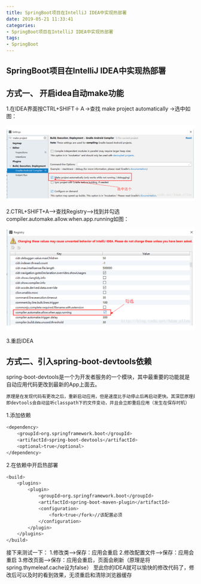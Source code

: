 ```yaml
---
title: SpringBoot项目在IntelliJ IDEA中实现热部署
date: 2019-05-21 11:33:41
categories: 
- SpringBoot项目在IntelliJ IDEA中实现热部署
tags: 
- SpringBoot
---
```

## SpringBoot项目在IntelliJ IDEA中实现热部署

## 方式一、 开启idea自动make功能
1.在IDEA界面按CTRL+SHIFT＋Ａ->查找 make project automatically ->选中如图：

![](/img/idea-springboot1.png)

2.CTRL+SHIFT+A–>查找Registry–>找到并勾选compiler.automake.allow.when.app.running如图：

![](/img/idea-springboot2.png)

3.重启IDEA

## 方式二、引入spring-boot-devtools依赖

spring-boot-devtools是一个为开发者服务的一个模块，其中最重要的功能就是自动应用代码更改到最新的App上面去。

``` bash
原理是在发现代码有更改之后，重新启动应用，但是速度比手动停止后再启动更快。其深层原理是使用了两个ClassLoader，一个Classloader加载那些不会改变的类(第三方Jar包),另一个ClassLoader加载会更改的类，称为restart ClassLoader,这样在有代码更改的时候，原来的restartClassLoader被丢弃，重新创建一个restart ClassLoader，由于需要加载的类相比较少，所以实现了较快的重启时间。 
即devtools会自动监听classpath下的文件变动，并且会立即重启应用（发生在保存时机）
```

1.添加依赖

``` bash
<dependency>
    <groupId>org.springframework.boot</groupId>
    <artifactId>spring-boot-devtools</artifactId>
    <optional>true</optional>
</dependency>
```

2.在依赖中开启热部署

``` bash
<build>
    <plugins>
        <plugin>
            <groupId>org.springframework.boot</groupId>
            <artifactId>spring-boot-maven-plugin</artifactId>
            <configuration>
                <fork>true</fork>//该配置必须
            </configuration>
        </plugin>
    </plugins>
</build>
```

接下来测试一下：
1.修改类–>保存：应用会重启
2.修改配置文件–>保存：应用会重启
3.修改页面–>保存：应用会重启，页面会刷新（原理是将spring.thymeleaf.cache设为false）
至此你的IDEA就可以愉快的修改代码了，修改后可以及时的看到效果，无须重启和清除浏览器缓存
